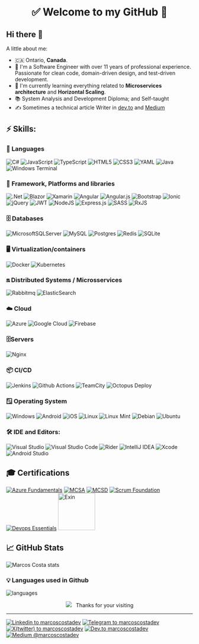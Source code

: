 <h1 align="center"> 
	✅ Welcome to my GitHub 🚀
</h1>

## Hi there 👋


A little about me:

- 🇨🇦  Ontario, **Canada**.
- 🔭  I'm a Software Engineer with over 11 years of professional experience. Passionate for clean code, domain-driven design, and test-driven development.
- 🌱  I'm currently learning everything related to **Microservices architecture** and **Horizontal Scaling**.
- 📚  System Analysis and Development Diploma; and Self-taught
- ✍️  Sometimes a technical article Writer in [dev.to](https://dev.to/marcoscostadev) and [Medium](https://medium.com/@MarcosCostaDev)

## ⚡ Skills:

### 🧰 Languages
![C#](https://img.shields.io/badge/c%23-%23239120.svg?style=for-the-badge&logo=csharp&logoColor=white&style=plastic)
![JavaScript](https://img.shields.io/badge/javascript-%23323330.svg?style=for-the-badge&logo=javascript&logoColor=%23F7DF1E&style=plastic)
![TypeScript](https://img.shields.io/badge/typescript-%23007ACC.svg?style=for-the-badge&logo=typescript&logoColor=white&style=plastic)
![HTML5](https://img.shields.io/badge/html5-%23E34F26.svg?style=for-the-badge&logo=html5&logoColor=white&style=plastic)
![CSS3](https://img.shields.io/badge/css3-%231572B6.svg?style=for-the-badge&logo=css3&logoColor=white&style=plastic)
![YAML](https://img.shields.io/badge/yaml-%23ffffff.svg?style=for-the-badge&logo=yaml&logoColor=151515&style=plastic)
![Java](https://img.shields.io/badge/java-%23ED8B00.svg?style=for-the-badge&logo=openjdk&logoColor=white&style=plastic)
![Windows Terminal](https://img.shields.io/badge/Windows%20Terminal-%234D4D4D.svg?style=for-the-badge&logo=windows-terminal&logoColor=white&style=plastic)


### 🔨 Framework, Platforms and libraries
![.Net](https://img.shields.io/badge/.NET-5C2D91?style=for-the-badge&logo=.net&logoColor=white&style=plastic) 
![Blazor](https://img.shields.io/badge/blazor-%235C2D91.svg?style=for-the-badge&logo=blazor&logoColor=white&style=plastic)
![Xamarin](https://img.shields.io/badge/Xamarin-3199DC?style=for-the-badge&logo=xamarin&logoColor=white&style=plastic)
![Angular](https://img.shields.io/badge/angular-%23DD0031.svg?style=for-the-badge&logo=angular&logoColor=white&style=plastic)
![Angular.js](https://img.shields.io/badge/angular.js-%23E23237.svg?style=for-the-badge&logo=angularjs&logoColor=white&style=plastic)
![Bootstrap](https://img.shields.io/badge/bootstrap-%238511FA.svg?style=for-the-badge&logo=bootstrap&logoColor=white&style=plastic)
![Ionic](https://img.shields.io/badge/Ionic-%233880FF.svg?style=for-the-badge&logo=Ionic&logoColor=white&style=plastic)
![jQuery](https://img.shields.io/badge/jquery-%230769AD.svg?style=for-the-badge&logo=jquery&logoColor=white&style=plastic)
![JWT](https://img.shields.io/badge/JWT-black?style=for-the-badge&logo=JSON%20web%20tokens&style=plastic)
![NodeJS](https://img.shields.io/badge/node.js-6DA55F?style=for-the-badge&logo=node.js&logoColor=white&style=plastic)
![Express.js](https://img.shields.io/badge/express.js-%23404d59.svg?style=for-the-badge&logo=express&logoColor=%2361DAFB&style=plastic)
![SASS](https://img.shields.io/badge/SASS-hotpink.svg?style=for-the-badge&logo=SASS&logoColor=white&style=plastic)
![RxJS](https://img.shields.io/badge/rxjs-%23B7178C.svg?style=for-the-badge&logo=reactivex&logoColor=white&style=plastic)

### 🗄️ Databases
![MicrosoftSQLServer](https://img.shields.io/badge/Microsoft%20SQL%20Server-CC2927?style=for-the-badge&logo=microsoft%20sql%20server&logoColor=white&style=plastic)
![MySQL](https://img.shields.io/badge/mysql-%2300f.svg?style=for-the-badge&logo=mysql&logoColor=white&style=plastic)
![Postgres](https://img.shields.io/badge/postgres-%23316192.svg?style=for-the-badge&logo=postgresql&logoColor=white&style=plastic)
![Redis](https://img.shields.io/badge/redis-%23DD0031.svg?style=for-the-badge&logo=redis&logoColor=white&style=plastic)
![SQLite](https://img.shields.io/badge/sqlite-%2307405e.svg?style=for-the-badge&logo=sqlite&logoColor=white&style=plastic)

### 🖥️ Virtualization/containers
![Docker](https://img.shields.io/badge/docker-%230db7ed.svg?style=for-the-badge&logo=docker&logoColor=white&style=plastic)
![Kubernetes](https://img.shields.io/badge/kubernetes-%23326ce5.svg?style=for-the-badge&logo=kubernetes&logoColor=white&style=plastic)

### 🔛 Distributed Systems / Microsservices
![Rabbitmq](https://img.shields.io/badge/rabbitmq-f47b20?style=for-the-badge&logo=rabbitmq&logoColor=white&style=plastic) 
![ElasticSearch](https://img.shields.io/badge/-ElasticSearch-005571?style=for-the-badge&logo=elasticsearch&style=plastic)

### ☁️ Cloud
![Azure](https://img.shields.io/badge/azure-%230072C6.svg?style=for-the-badge&logo=azure-devops&logoColor=white&style=plastic) 
![Google Cloud](https://img.shields.io/badge/GoogleCloud-%234285F4.svg?style=for-the-badge&logo=google-cloud&logoColor=white&style=plastic) 
![Firebase](https://img.shields.io/badge/firebase-%23039BE5.svg?style=for-the-badge&logo=firebase&style=plastic) 

### 🗄️Servers
![Nginx](https://img.shields.io/badge/nginx-%23009639.svg?style=for-the-badge&logo=nginx&logoColor=white&style=plastic)

### 📦 CI/CD
![Jenkins](https://img.shields.io/badge/jenkins-%232C5263.svg?style=for-the-badge&logo=jenkins&logoColor=white&style=plastic)
![Github Actions](https://img.shields.io/badge/githubactions-%232671E5.svg?style=for-the-badge&logo=githubactions&logoColor=white&style=plastic) 
![TeamCity](https://img.shields.io/badge/teamcity-000000.svg?style=for-the-badge&logo=teamcity&logoColor=white&style=plastic)
![Octopus Deploy](https://img.shields.io/badge/octopus%20deploy-0D80D8?style=for-the-badge&logo=octopusdeploy&logoColor=white&style=plastic)

### 🪟 Operating System
![Windows](https://img.shields.io/badge/Windows-0078D6?style=for-the-badge&logo=windows&logoColor=white&style=plastic)
![Android](https://img.shields.io/badge/Android-3DDC84?style=for-the-badge&logo=android&logoColor=white&style=plastic)
![iOS](https://img.shields.io/badge/iOS-000000?style=for-the-badge&logo=ios&logoColor=white&style=plastic)
![Linux](https://img.shields.io/badge/Linux-FCC624?style=for-the-badge&logo=linux&logoColor=black&style=plastic) 
![Linux Mint](https://img.shields.io/badge/Linux%20Mint-87CF3E?style=for-the-badge&logo=Linux%20Mint&logoColor=white&style=plastic)
![Debian](https://img.shields.io/badge/Debian-D70A53?style=for-the-badge&logo=debian&logoColor=white&style=plastic)
![Ubuntu](https://img.shields.io/badge/Ubuntu-E95420?style=for-the-badge&logo=ubuntu&logoColor=white&style=plastic)

### 🛠 IDE and Editors:
![Visual Studio](https://img.shields.io/badge/VisualStudio-5C2D91.svg?style=for-the-badge&logo=visual-studio&logoColor=white&style=plastic) 
![Visual Studio Code](https://img.shields.io/badge/VisualStudioCode-0078d7.svg?style=for-the-badge&logo=visual-studio-code&logoColor=white&style=plastic)
![Rider](https://img.shields.io/badge/Rider-000000.svg?style=for-the-badge&logo=Rider&logoColor=white&color=black&labelColor=crimson&style=plastic)
![IntelliJ IDEA](https://img.shields.io/badge/IntelliJIDEA-000000.svg?style=for-the-badge&logo=intellij-idea&logoColor=white&style=plastic)
![Xcode](https://img.shields.io/badge/Xcode-007ACC?style=for-the-badge&logo=Xcode&logoColor=white&style=plastic)
![Android Studio](https://img.shields.io/badge/Android%20Studio-3DDC84.svg?style=for-the-badge&logo=android-studio&logoColor=white&style=plastic)

## 🎓 Certifications

[![Azure Fundamentals](https://images.credly.com/size/100x100/images/be8fcaeb-c769-4858-b567-ffaaa73ce8cf/image.png)](https://bit.ly/3APJCv8)
[![MCSA](https://images.credly.com/size/100x100/images/b87c24db-0e54-4f78-8059-eb47675d585d/MCSA-Web_Applications.png)](http://bit.ly/39MoiWq) 
[![MCSD](https://images.credly.com/size/100x100/images/38ac16bb-aba0-449f-912d-a0112adc5657/MCSD-App_Builder.png)](https://bit.ly/3gLCanA) 
[![Scrum Foundation](https://images.credly.com/size/100x100/images/4e3d6f9f-55d7-4ea7-b0e6-f4d4ff543e22/image.png)](https://www.credly.com/badges/cdfe20f7-7ba1-42cd-8883-b1b19b3ded2a) 
[![Devops Essentials](https://images.credly.com/size/100x100/images/9a67731c-fdeb-40d5-bf35-aab041b3020b/image.png)](https://www.credly.com/badges/16624e2c-24ee-4e69-a9af-5a220d2ee079) 
[<img src="https://app.exeed.pro:443/api/Images/BadgeTemplate/3" alt="Exin" width="100"/>](https://bit.ly/2W7uYtX)

## 📈 GitHub Stats
 
![Marcos Costa stats](https://github-readme-stats.vercel.app/api?username=marcoscostadev&theme=cobalt&show_icons=true)

### 💡  Languages used in Github
![languages](https://github-readme-stats.vercel.app/api/top-langs/?username=marcoscostadev&hide=scss&layout=compact&theme=cobalt&title_color=2ED3EA)

<p align="center">
<img src="https://badges.pufler.dev/visits/marcoscostadev/marcoscostadev"></img> &nbsp;
Thanks for your visiting
</p>

<hr>

[![Linkedin to marcoscostadev](https://img.shields.io/badge/@marcoscostadev-%230077B5.svg?style=for-the-badge&logo=linkedin&logoColor=white&style=plastic)](https://www.linkedin.com/in/marcoscostadev/)
[![Telegram to marcoscostadev](https://img.shields.io/badge/@marcoscostadev-2CA5E0?style=for-the-badge&logo=telegram&logoColor=white&style=plastic)](https://t.me/marcoscostadev)
[![X(twitter) to marcoscostadev](https://img.shields.io/badge/@marcoscostadev-%23000000.svg?style=for-the-badge&logo=X&logoColor=white&style=plastic)](https://twitter.com/MarcosCostaDev)
[![Dev.to marcoscostadev](https://img.shields.io/badge/@marcoscostadev-0A0A0A?style=for-the-badge&logo=dev.to&logoColor=white&style=plastic)](https://dev.to/marcoscostadev)
[![Medium @marcoscostadev](https://img.shields.io/badge/@marcoscostadev-12100E?style=for-the-badge&logo=medium&logoColor=white&style=plastic)](https://medium.com/@MarcosCostaDev)
